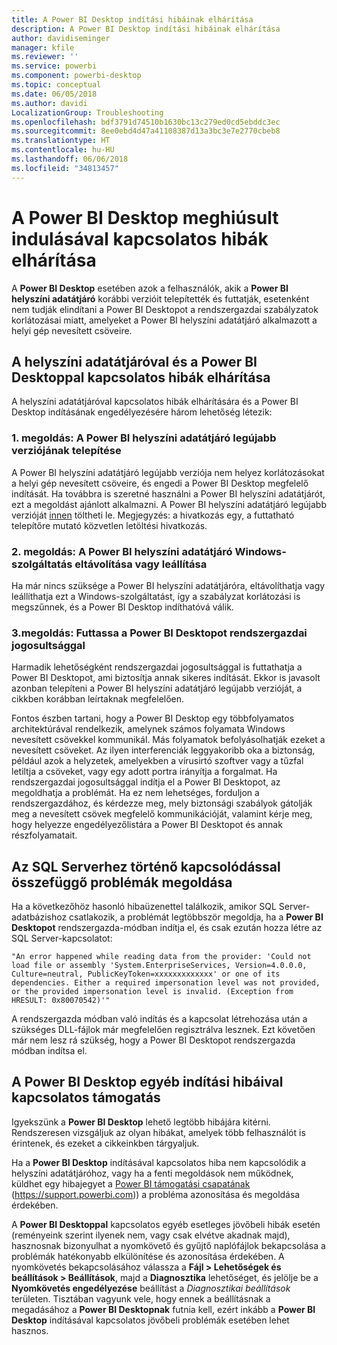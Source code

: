 ```yaml
---
title: A Power BI Desktop indítási hibáinak elhárítása
description: A Power BI Desktop indítási hibáinak elhárítása
author: davidiseminger
manager: kfile
ms.reviewer: ''
ms.service: powerbi
ms.component: powerbi-desktop
ms.topic: conceptual
ms.date: 06/05/2018
ms.author: davidi
LocalizationGroup: Troubleshooting
ms.openlocfilehash: bdf3791d74510b1630bc13c279ed0cd5ebddc3ec
ms.sourcegitcommit: 8ee0ebd4d47a41108387d13a3bc3e7e2770cbeb8
ms.translationtype: HT
ms.contentlocale: hu-HU
ms.lasthandoff: 06/06/2018
ms.locfileid: "34813457"
---
```

# <a name="resolve-issues-when-power-bi-desktop-will-not-launch"></a>A Power BI Desktop meghiúsult indulásával kapcsolatos hibák elhárítása
A **Power BI Desktop** esetében azok a felhasználók, akik a **Power BI helyszíni adatátjáró** korábbi verzióit telepítették és futtatják, esetenként nem tudják elindítani a Power BI Desktopot a rendszergazdai szabályzatok korlátozásai miatt, amelyeket a Power BI helyszíni adatátjáró alkalmazott a helyi gép nevesített csöveire. 

## <a name="resolve-issues-with-the-on-premises-data-gateway-and-power-bi-desktop"></a>A helyszíni adatátjáróval és a Power BI Desktoppal kapcsolatos hibák elhárítása
A helyszíni adatátjáróval kapcsolatos hibák elhárítására és a Power BI Desktop indításának engedélyezésére három lehetőség létezik:

### <a name="resolution-1-install-the-latest-version-of-power-bi-on-premises-data-gateway"></a>1. megoldás: A Power BI helyszíni adatátjáró legújabb verziójának telepítése
A Power BI helyszíni adatátjáró legújabb verziója nem helyez korlátozásokat a helyi gép nevesített csöveire, és engedi a Power BI Desktop megfelelő indítását. Ha továbbra is szeretné használni a Power BI helyszíni adatátjárót, ezt a megoldást ajánlott alkalmazni. A Power BI helyszíni adatátjáró legújabb verzióját [innen](https://go.microsoft.com/fwlink/?LinkId=698863) töltheti le. Megjegyzés: a hivatkozás egy, a futtatható telepítőre mutató közvetlen letöltési hivatkozás.

### <a name="resolution-2-uninstall-or-stop-the-power-bi-on-premises-data-gateway-windows-service"></a>2. megoldás: A Power BI helyszíni adatátjáró Windows-szolgáltatás eltávolítása vagy leállítása
Ha már nincs szüksége a Power BI helyszíni adatátjáróra, eltávolíthatja vagy leállíthatja ezt a Windows-szolgáltatást, így a szabályzat korlátozási is megszűnnek, és a Power BI Desktop indíthatóvá válik.

### <a name="resolution-3-run-power-bi-desktop-with-administrator-privilege"></a>3.megoldás: Futtassa a Power BI Desktopot rendszergazdai jogosultsággal
Harmadik lehetőségként rendszergazdai jogosultsággal is futtathatja a Power BI Desktopot, ami biztosítja annak sikeres indítását. Ekkor is javasolt azonban telepíteni a Power BI helyszíni adatátjáró legújabb verzióját, a cikkben korábban leírtaknak megfelelően.

Fontos észben tartani, hogy a Power BI Desktop egy többfolyamatos architektúrával rendelkezik, amelynek számos folyamata Windows nevesített csövekkel kommunikál. Más folyamatok befolyásolhatják ezeket a nevesített csöveket. Az ilyen interferenciák leggyakoribb oka a biztonság, például azok a helyzetek, amelyekben a vírusirtó szoftver vagy a tűzfal letiltja a csöveket, vagy egy adott portra irányítja a forgalmat. Ha rendszergazdai jogosultsággal indítja el a Power BI Desktopot, az megoldhatja a problémát. Ha ez nem lehetséges, forduljon a rendszergazdához, és kérdezze meg, mely biztonsági szabályok gátolják meg a nevesített csövek megfelelő kommunikációját, valamint kérje meg, hogy helyezze engedélyezőlistára a Power BI Desktopot és annak részfolyamatait.

## <a name="resolve-issues-when-connecting-to-sql-server"></a>Az SQL Serverhez történő kapcsolódással összefüggő problémák megoldása
Ha a következőhöz hasonló hibaüzenettel találkozik, amikor SQL Server-adatbázishoz csatlakozik, a problémát legtöbbször megoldja, ha a **Power BI Desktopot** rendszergazda-módban indítja el, és csak ezután hozza létre az SQL Server-kapcsolatot:

    "An error happened while reading data from the provider: 'Could not load file or assembly 'System.EnterpriseServices, Version=4.0.0.0, Culture=neutral, PublicKeyToken=xxxxxxxxxxxxx' or one of its dependencies. Either a required impersonation level was not provided, or the provided impersonation level is invalid. (Exception from HRESULT: 0x80070542)'"

A rendszergazda módban való indítás és a kapcsolat létrehozása után a szükséges DLL-fájlok már megfelelően regisztrálva lesznek. Ezt követően már nem lesz rá szükség, hogy a Power BI Desktopot rendszergazda módban indítsa el.

## <a name="help-with-other-issues-when-launching-power-bi-desktop"></a>A Power BI Desktop egyéb indítási hibáival kapcsolatos támogatás
Igyekszünk a **Power BI Desktop** lehető legtöbb hibájára kitérni. Rendszeresen vizsgáljuk az olyan hibákat, amelyek több felhasználót is érintenek, és ezeket a cikkeinkben tárgyaljuk.

Ha a **Power BI Desktop** indításával kapcsolatos hiba nem kapcsolódik a helyszíni adatátjáróhoz, vagy ha a fenti megoldások nem működnek, küldhet egy hibajegyet a [Power BI támogatási csapatának](https://support.powerbi.com) (https://support.powerbi.com)) a probléma azonosítása és megoldása érdekében.

A **Power BI Desktoppal** kapcsolatos egyéb esetleges jövőbeli hibák esetén (reményeink szerint ilyenek nem, vagy csak elvétve akadnak majd), hasznosnak bizonyulhat a nyomkövető és gyűjtő naplófájlok bekapcsolása a problémák hatékonyabb elkülönítése és azonosítása érdekében. A nyomkövetés bekapcsolásához válassza a **Fájl > Lehetőségek és beállítások > Beállítások**, majd a **Diagnosztika** lehetőséget, és jelölje be a **Nyomkövetés engedélyezése** beállítást a *Diagnosztikai beállítások* területen. Tisztában vagyunk vele, hogy ennek a beállításnak a megadásához a **Power BI Desktopnak** futnia kell, ezért inkább a **Power BI Desktop** indításával kapcsolatos jövőbeli problémák esetében lehet hasznos.


